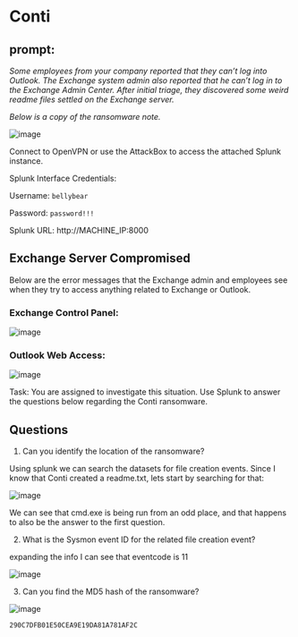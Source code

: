 # Conti

## prompt: 

*Some employees from your company reported that they can’t log into Outlook. The Exchange system admin also reported that he can’t log in to the Exchange Admin Center. After initial triage, they discovered some weird readme files settled on the Exchange server.*  

*Below is a copy of the ransomware note.*

![image](https://user-images.githubusercontent.com/83407557/148626131-54c740c8-ad65-48cf-9738-fd23501a73e6.png)

Connect to OpenVPN or use the AttackBox to access the attached Splunk instance. 

Splunk Interface Credentials:

Username: `bellybear`

Password: `password!!!`

Splunk URL: http://MACHINE_IP:8000


## Exchange Server Compromised

Below are the error messages that the Exchange admin and employees see when they try to access anything related to Exchange or Outlook.

### Exchange Control Panel:

![image](https://user-images.githubusercontent.com/83407557/148626243-b11dcd03-c345-4f2c-916d-abbb9c9ea63c.png)

### Outlook Web Access:

![image](https://user-images.githubusercontent.com/83407557/148626261-f3b394cb-d452-46ca-9033-95dd3329cf5b.png)


Task: You are assigned to investigate this situation. Use Splunk to answer the questions below regarding the Conti ransomware. 


## Questions

1) Can you identify the location of the ransomware? 

Using splunk we can search the datasets for file creation events. Since I know that Conti created a readme.txt, lets start by searching for that:

![image](https://user-images.githubusercontent.com/83407557/148628585-3ef7a429-4542-451b-8562-40bad2171044.png)

We can see that cmd.exe is being run from an odd place, and that happens to also be the answer to the first question.

2) What is the Sysmon event ID for the related file creation event?

expanding the info I can see that eventcode is 11

![image](https://user-images.githubusercontent.com/83407557/148628671-16e7fb26-62a1-40eb-8dac-ae9b15666a63.png)


3) Can you find the MD5 hash of the ransomware?

![image](https://user-images.githubusercontent.com/83407557/148628913-93448241-6a78-4c67-8758-2b1c542eacd8.png)

`290C7DFB01E50CEA9E19DA81A781AF2C`
 
